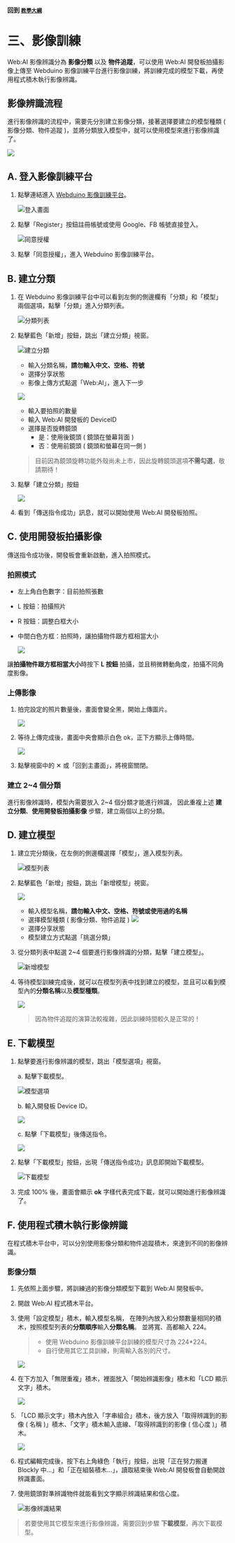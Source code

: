 #### 回到 [`教學大綱`](https://md.kingkit.codes/s/siSKyknlU)

# 三、影像訓練

Web:AI 影像辨識分為 **影像分類** 以及 **物件追蹤**，可以使用 Web:AI 開發板拍攝影像上傳至 Webduino 影像訓練平台進行影像訓練，將訓練完成的模型下載，再使用程式積木執行影像辨識。

## 影像辨識流程

進行影像辨識的流程中，需要先分別建立影像分類，接著選擇要建立的模型種類 ( 影像分類、物件追蹤 )，並將分類放入模型中，就可以使用模型來進行影像辨識了。

![](../../assets/images/upload_499be377eb3ef3848cd92334209b9b78.png)

## A. 登入影像訓練平台

1. 點擊連結進入 [Webduino 影像訓練平台](https://vision.webduino.io)。

   ![登入畫面](../../assets/images/upload_c05bf863042a5e058ff175a0bdfc1ecf.png)

2. 點擊「Register」按鈕註冊帳號或使用 Google、FB 帳號直接登入。

   ![同意授權](../../assets/images/upload_5c92d56778b31b686d9116fe16d79bfd.png)

3. 點擊「同意授權」，進入 Webduino 影像訓練平台。

## B. 建立分類

1. 在 Webduino 影像訓練平台中可以看到左側的側邊欄有「分類」和「模型」兩個選項，點擊「分類」進入分類列表。

   ![分類列表](../../assets/images/upload_95f140f81372466c615d54ec195f0268.png)

2. 點擊藍色「新增」按鈕，跳出「建立分類」視窗。

   ![建立分類](../../assets/images/upload_8a3c86c0cd8325837d4ccdddf39badb0.png)

    -  輸入分類名稱，**請勿輸入中文、空格、符號**
    -  選擇分享狀態
    -  影像上傳方式點選「Web:AI」，進入下一步

   ![](../../assets/images/upload_51dee50233ff9b3067dbde3e1179b8e7.jpg)

    - 輸入要拍照的數量
    - 輸入 Web:AI 開發板的 DeviceID
    - 選擇是否旋轉鏡頭
        - 是：使用後鏡頭 ( 鏡頭在螢幕背面 )
        - 否：使用前鏡頭 ( 鏡頭和螢幕在同一側 )
     > 目前因為鏡頭旋轉功能外殼尚未上市，因此旋轉鏡頭選項**不需勾選**，敬請期待！

3. 點擊「建立分類」按鈕

   ![](../../assets/images/upload_26143c122bdc6adeac5cf1bb124805fa.png)

4. 看到「傳送指令成功」訊息，就可以開始使用 Web:AI 開發板拍照。

## C. 使用開發板拍攝影像

傳送指令成功後，開發板會重新啟動，進入拍照模式。

### 拍照模式

- 左上角白色數字：目前拍照張數
- L 按鈕：拍攝照片
- R 按鈕：調整白框大小
- 中間白色方框：拍照時，讓拍攝物件跟方框相當大小

  ![](../../assets/images/upload_cf63b2e27ef9efa9f58fe5127e8447a7.png)

讓**拍攝物件跟方框相當大小**時按下 **L 按鈕** 拍攝，並且稍微轉動角度，拍攝不同角度影像。

### 上傳影像

1. 拍完設定的照片數量後，畫面會變全黑，開始上傳圖片。

   ![](../../assets/images/upload_bc218c4a4f6d483fed0da9390e9418d6.png)

2. 等待上傳完成後，畫面中央會顯示白色 ok，正下方顯示上傳時間。

   ![](../../assets/images/upload_746aa7aef3c1e1fb295eb7470ad46a11.png)


3. 點擊視窗中的 ✕ 或「回到主畫面」，將視窗關閉。

### 建立 2~4 個分類

進行影像辨識時，模型內需要放入 2~4 個分類才能進行辨識，
因此重複上述 **建立分類**、**使用開發板拍攝影像** 步驟，建立兩個以上的分類。

## D. 建立模型

1. 建立完分類後，在左側的側邊欄選擇「模型」，進入模型列表。

   ![模型列表](../../assets/images/upload_23e1965f689c02c67697c9a98e97bb72.png)

2. 點擊藍色「新增」按鈕，跳出「新增模型」視窗。

   ![](../../assets/images/upload_4aee1e16f5e3bd4278a1d948575f85c7.png)

    - 輸入模型名稱，**請勿輸入中文、空格、符號或使用過的名稱**
    - 選擇模型種類 ( 影像分類、物件追蹤 )
        ![](../../assets/images/upload_04e57bcc782a11a41b773fd0286a7fb7.png)
    - 選擇分享狀態
    - 模型建立方式點選「挑選分類」

3. 從分類列表中點選 2~4 個要進行影像辨識的分類，點擊「建立模型」。

   ![新增模型](../../assets/images/upload_3d978d4eed334b5f7460c9d2a847be91.png)

4. 等待模型訓練完成後，就可以在模型列表中找到建立的模型，並且可以看到模型內的**分類名稱**以及**模型種類**。

   ![](../../assets/images/upload_e70d83463d16c7cc32c71c18eed6018f.png)

   > 因為物件追蹤的演算法較複雜，因此訓練時間較久是正常的！

## E. 下載模型

1. 點擊要進行影像辨識的模型，跳出「模型選項」視窗。

    a. 點擊下載模型。

      ![模型選項](../../assets/images/upload_421b3cf5d2bacd5a44e760e55acbaab2.png)

    b. 輸入開發板 Device ID。

    ![](../../assets/images/upload_85120262df264ff7c6ef18185de48ff0.jpg)

    c. 點擊「下載模型」後傳送指令。

   ![](../../assets/images/upload_8bb31a114b474f607cfd999f12b2de6d.png)

2. 點擊「下載模型」按鈕，出現「傳送指令成功」訊息即開始下載模型。

   ![下載模型](../../assets/images/upload_4c9f64a09ca70542b7bd7cf1a83c276b.png)

3. 完成 100% 後，畫面會顯示 **ok** 字樣代表完成下載，就可以開始進行影像辨識了。

## F. 使用程式積木執行影像辨識

在程式積木平台中，可以分別使用影像分類和物件追蹤積木，來達到不同的影像辨識。

### 影像分類

1. 先依照上面步驟，將訓練過的影像分類模型下載到 Web:AI 開發板中。

2. 開啟 Web:AI 程式積木平台。

3. 使用「設定模型」積木，輸入模型名稱，
在陣列內放入和分類數量相同的積木，按照模型列表的**分類順序**輸入**分類名稱**。
並將寬、高都輸入 224。

   >- 使用 Webduino 影像訓練平台訓練的模型尺寸為 224*224。
   >- 自行使用其它工具訓練，則需輸入各別的尺寸。

   ![](../../assets/images/upload_5f7a955964d7920ceeaad38699898af5.png)

4. 在下方加入「無限重複」積木，裡面放入「開始辨識影像」積木和「LCD 顯示文字」積木。

    ![](../../assets/images/upload_a000127272667e0c386638e579685627.png)

5. 「LCD 顯示文字」積木內放入「字串組合」積木，後方放入「取得辨識到的影像 ( 名稱 )」積木、「文字」積木輸入底線、「取得辨識到的影像 ( 信心度 )」積木。

    ![](../../assets/images/upload_7c33811336f28996d01ff70a6a7586cb.png)

6. 程式編輯完成後，按下右上角綠色「執行」按鈕，出現「正在努力搬運 Blockly 中...」和「正在組裝積木...」，讀取結束後 Web:AI 開發板會自動開啟辨識畫面。

7. 使用鏡頭對準辨識物件就能看到文字顯示辨識結果和信心度。

   ![影像辨識結果](../../assets/images/upload_18ff3d4a326a6123cb54fb20940150f9.png)

> 若要使用其它模型來進行影像辨識，需要回到步驟 **下載模型**，再次下載模型。